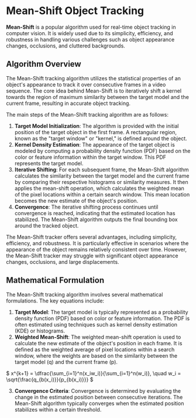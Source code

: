 # Mean-Shift Object Tracking

<b>Mean-Shift</b> is a popular algorithm used for real-time object tracking in computer vision. It is widely used due to its simplicity, efficiency, and robustness in handling various challenges such as object appearance changes, occlusions, and cluttered backgrounds.


## Algorithm Overview

The Mean-Shift tracking algorithm utilizes the statistical properties of an object's appearance to track it over consecutive frames in a video sequence. The core idea behind Mean-Shift is to iteratively shift a kernel towards the region of maximum similarity between the target model and the current frame, resulting in accurate object tracking.

The main steps of the Mean-Shift tracking algorithm are as follows:

1. <b>Target Model Initialization</b>: The algorithm is provided with the initial position of the target object in the first frame. A rectangular region, known as the "target window" or "kernel," is defined around the object.
2. <b>Kernel Density Estimation</b>: The appearance of the target object is modeled by computing a probability density function (PDF) based on the color or feature information within the target window. This PDF represents the target model.
3. <b>Iterative Shifting</b>: For each subsequent frame, the Mean-Shift algorithm calculates the similarity between the target model and the current frame by comparing their respective histograms or similarity measures. It then applies the mean-shift operation, which calculates the weighted mean of the pixel locations within a certain search window. This mean location becomes the new estimate of the object's position.
4. <b>Convergence</b>: The iterative shifting process continues until convergence is reached, indicating that the estimated location has stabilized. The Mean-Shift algorithm outputs the final bounding box around the tracked object.

The Mean-Shift tracker offers several advantages, including simplicity, efficiency, and robustness. It is particularly effective in scenarios where the appearance of the object remains relatively consistent over time. However, the Mean-Shift tracker may struggle with significant object appearance changes, occlusions, and large displacements.

## Mathematical Formulation

The Mean-Shift tracking algorithm involves several mathematical formulations. The key equations include:

1. <b>Target Model</b>: The target model is typically represented as a probability density function (PDF) based on color or feature information. The PDF is often estimated using techniques such as kernel density estimation (KDE) or histograms.
2. <b>Weighted Mean-Shift</b>: The weighted mean-shift operation is used to calculate the new estimate of the object's position in each frame. It is defined as the weighted average of pixel locations within a search window, where the weights are based on the similarity between the target model (q) and the current frame (p).

$ x^{k+1} = \dfrac{\sum_{i=1}^n(x_iw_i)}{\sum_{i=1}^n(w_i)}, \quad w_i = \sqrt{\frac{q_{b(x_i)}}{p_{b(x_i)}}} $

3. <b>Convergence Criteria</b>: Convergence is determined by evaluating the change in the estimated position between consecutive iterations. The Mean-Shift algorithm typically converges when the estimated position stabilizes within a certain threshold.

